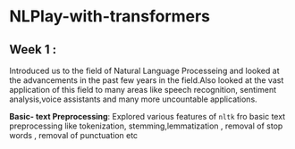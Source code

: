 # NLPlay-with-transformers

## Week 1 :
Introduced us  to the field of Natural Language Processeing and looked at the  advancements in the past few years in the field.Also looked at the vast application of this field to many areas like speech recognition, sentiment analysis,voice assistants and many more uncountable applications.

**Basic- text Preprocessing**:
Explored various features of ```nltk``` fro basic text preprocessing like tokenization, stemming,lemmatization , removal of stop words , removal of punctuation etc 
